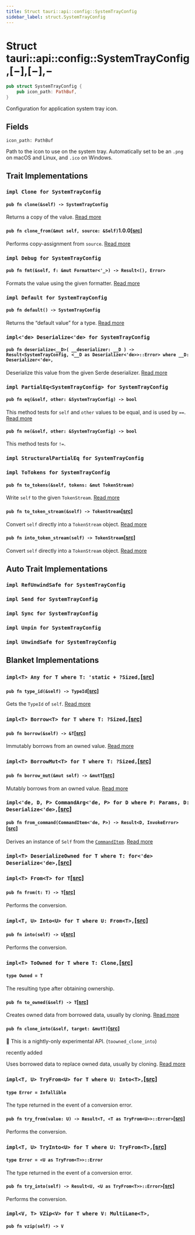 ```yaml
---
title: Struct tauri::api::config::SystemTrayConfig
sidebar_label: struct.SystemTrayConfig
---
```


# Struct tauri::api::config::SystemTrayConfig,\[−],\[−],−

```rs
pub struct SystemTrayConfig {
    pub icon_path: PathBuf,
}
```

Configuration for application system tray icon.

## Fields

`icon_path: PathBuf`

Path to the icon to use on the system tray. Automatically set to be an `.png` on macOS and Linux, and `.ico` on Windows.

## Trait Implementations

### `impl Clone for SystemTrayConfig`

#### `pub fn clone(&self) -> SystemTrayConfig`

Returns a copy of the value. [Read more](https://doc.rust-lang.org/nightly/core/clone/trait.Clone.html#tymethod.clone)

#### `pub fn clone_from(&mut self, source: &Self)`1.0.0[\[src\]](https://doc.rust-lang.org/nightly/src/core/clone.rs.html#130 "goto source code")

Performs copy-assignment from `source`. [Read more](https://doc.rust-lang.org/nightly/core/clone/trait.Clone.html#method.clone_from)

### `impl Debug for SystemTrayConfig`

#### `pub fn fmt(&self, f: &mut Formatter<'_>) -> Result<(), Error>`

Formats the value using the given formatter. [Read more](https://doc.rust-lang.org/nightly/core/fmt/trait.Debug.html#tymethod.fmt)

### `impl Default for SystemTrayConfig`

#### `pub fn default() -> SystemTrayConfig`

Returns the “default value” for a type. [Read more](https://doc.rust-lang.org/nightly/core/default/trait.Default.html#tymethod.default)

### `impl<'de> Deserialize<'de> for SystemTrayConfig`

#### `pub fn deserialize<__D>( __deserializer: __D ) -> Result<SystemTrayConfig, <__D as Deserializer<'de>>::Error> where __D: Deserializer<'de>,`

Deserialize this value from the given Serde deserializer. [Read more](https://docs.rs/serde/1.0.126/serde/de/trait.Deserialize.html#tymethod.deserialize)

### `impl PartialEq<SystemTrayConfig> for SystemTrayConfig`

#### `pub fn eq(&self, other: &SystemTrayConfig) -> bool`

This method tests for `self` and `other` values to be equal, and is used by `==`. [Read more](https://doc.rust-lang.org/nightly/core/cmp/trait.PartialEq.html#tymethod.eq)

#### `pub fn ne(&self, other: &SystemTrayConfig) -> bool`

This method tests for `!=`.

### `impl StructuralPartialEq for SystemTrayConfig`

### `impl ToTokens for SystemTrayConfig`

#### `pub fn to_tokens(&self, tokens: &mut TokenStream)`

Write `self` to the given `TokenStream`. [Read more](https://docs.rs/quote/1.0.9/quote/to_tokens/trait.ToTokens.html#tymethod.to_tokens)

#### `pub fn to_token_stream(&self) -> TokenStream`[\[src\]](https://docs.rs/quote/1.0.9/src/quote/to_tokens.rs.html#61 "goto source code")

Convert `self` directly into a `TokenStream` object. [Read more](https://docs.rs/quote/1.0.9/quote/to_tokens/trait.ToTokens.html#method.to_token_stream)

#### `pub fn into_token_stream(self) -> TokenStream`[\[src\]](https://docs.rs/quote/1.0.9/src/quote/to_tokens.rs.html#71-73 "goto source code")

Convert `self` directly into a `TokenStream` object. [Read more](https://docs.rs/quote/1.0.9/quote/to_tokens/trait.ToTokens.html#method.into_token_stream)

## Auto Trait Implementations

### `impl RefUnwindSafe for SystemTrayConfig`

### `impl Send for SystemTrayConfig`

### `impl Sync for SystemTrayConfig`

### `impl Unpin for SystemTrayConfig`

### `impl UnwindSafe for SystemTrayConfig`

## Blanket Implementations

### `impl<T> Any for T where T: 'static + ?Sized,`[\[src\]](https://doc.rust-lang.org/nightly/src/core/any.rs.html#131-135 "goto source code")

#### `pub fn type_id(&self) -> TypeId`[\[src\]](https://doc.rust-lang.org/nightly/src/core/any.rs.html#132 "goto source code")

Gets the `TypeId` of `self`. [Read more](https://doc.rust-lang.org/nightly/core/any/trait.Any.html#tymethod.type_id)

### `impl<T> Borrow<T> for T where T: ?Sized,`[\[src\]](https://doc.rust-lang.org/nightly/src/core/borrow.rs.html#208-213 "goto source code")

#### `pub fn borrow(&self) -> &T`[\[src\]](https://doc.rust-lang.org/nightly/src/core/borrow.rs.html#210 "goto source code")

Immutably borrows from an owned value. [Read more](https://doc.rust-lang.org/nightly/core/borrow/trait.Borrow.html#tymethod.borrow)

### `impl<T> BorrowMut<T> for T where T: ?Sized,`[\[src\]](https://doc.rust-lang.org/nightly/src/core/borrow.rs.html#216-220 "goto source code")

#### `pub fn borrow_mut(&mut self) -> &mutT`[\[src\]](https://doc.rust-lang.org/nightly/src/core/borrow.rs.html#217 "goto source code")

Mutably borrows from an owned value. [Read more](https://doc.rust-lang.org/nightly/core/borrow/trait.BorrowMut.html#tymethod.borrow_mut)

### `impl<'de, D, P> CommandArg<'de, P> for D where P: Params, D: Deserialize<'de>,`[\[src\]](/docs/api/rust/tauri/../../../src/tauri/command.rs#47-52 "goto source code")

#### `pub fn from_command(CommandItem<'de, P>) -> Result<D, InvokeError>`[\[src\]](/docs/api/rust/tauri/../../../src/tauri/command.rs#48-51 "goto source code")

Derives an instance of `Self` from the [`CommandItem`](/docs/api/rust/tauri/../../../tauri/command/struct.CommandItem "CommandItem"). [Read more](/docs/api/rust/tauri/../../../tauri/command/trait.CommandArg#tymethod.from_command)

### `impl<T> DeserializeOwned for T where T: for<'de> Deserialize<'de>,`[\[src\]](https://docs.rs/serde/1.0.126/src/serde/de/mod.rs.html#603 "goto source code")

### `impl<T> From<T> for T`[\[src\]](https://doc.rust-lang.org/nightly/src/core/convert/mod.rs.html#544-548 "goto source code")

#### `pub fn from(t: T) -> T`[\[src\]](https://doc.rust-lang.org/nightly/src/core/convert/mod.rs.html#545 "goto source code")

Performs the conversion.

### `impl<T, U> Into<U> for T where U: From<T>,`[\[src\]](https://doc.rust-lang.org/nightly/src/core/convert/mod.rs.html#533-540 "goto source code")

#### `pub fn into(self) -> U`[\[src\]](https://doc.rust-lang.org/nightly/src/core/convert/mod.rs.html#537 "goto source code")

Performs the conversion.

### `impl<T> ToOwned for T where T: Clone,`[\[src\]](https://doc.rust-lang.org/nightly/src/alloc/borrow.rs.html#81-93 "goto source code")

#### `type Owned = T`

The resulting type after obtaining ownership.

#### `pub fn to_owned(&self) -> T`[\[src\]](https://doc.rust-lang.org/nightly/src/alloc/borrow.rs.html#86 "goto source code")

Creates owned data from borrowed data, usually by cloning. [Read more](https://doc.rust-lang.org/nightly/alloc/borrow/trait.ToOwned.html#tymethod.to_owned)

#### `pub fn clone_into(&self, target: &mutT)`[\[src\]](https://doc.rust-lang.org/nightly/src/alloc/borrow.rs.html#90 "goto source code")

🔬 This is a nightly-only experimental API. (`toowned_clone_into`)

recently added

Uses borrowed data to replace owned data, usually by cloning. [Read more](https://doc.rust-lang.org/nightly/alloc/borrow/trait.ToOwned.html#method.clone_into)

### `impl<T, U> TryFrom<U> for T where U: Into<T>,`[\[src\]](https://doc.rust-lang.org/nightly/src/core/convert/mod.rs.html#581-590 "goto source code")

#### `type Error = Infallible`

The type returned in the event of a conversion error.

#### `pub fn try_from(value: U) -> Result<T, <T as TryFrom<U>>::Error>`[\[src\]](https://doc.rust-lang.org/nightly/src/core/convert/mod.rs.html#587 "goto source code")

Performs the conversion.

### `impl<T, U> TryInto<U> for T where U: TryFrom<T>,`[\[src\]](https://doc.rust-lang.org/nightly/src/core/convert/mod.rs.html#567-576 "goto source code")

#### `type Error = <U as TryFrom<T>>::Error`

The type returned in the event of a conversion error.

#### `pub fn try_into(self) -> Result<U, <U as TryFrom<T>>::Error>`[\[src\]](https://doc.rust-lang.org/nightly/src/core/convert/mod.rs.html#573 "goto source code")

Performs the conversion.

### `impl<V, T> VZip<V> for T where V: MultiLane<T>,`

#### `pub fn vzip(self) -> V`
